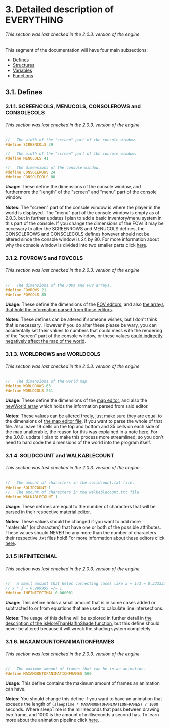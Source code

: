# 3. Detailed description of EVERYTHING
###### This section was last checked in the 2.0.3. version of the engine
This segment of the documentation will have four main subsections:
* [Defines](#31-defines)
* [Structures](3.2._Structures.md/#32-structures)
* [Variables](3.3._Variables_in_the_main_.cpp_file.md/#33-variables-in-the-main-cpp-file)
* [Functions](3.4._Functions_and_3.4.1._input.h.md/#34-functions)

## 3.1. Defines
### 3.1.1. SCREENCOLS, MENUCOLS, CONSOLEROWS and CONSOLECOLS
###### This section was last checked in the 2.0.3. version of the engine
```cpp
//   The width of the "screen" part of the console window.
#define SCREENCOLS 39

//   The width of the "screen" part of the console window.
#define MENUCOLS 41

//   The dimensions of the console window.
#define CONSOLEROWS 24
#define CONSOLECOLS 80
```
**Usage:** These define the dimensions of the console window, and furthermore the "length" of the "screen" and "menu" part of the console window.

**Notes:** The "screen" part of the console window is where the player in the world is displayed. The "menu" part of the console window is empty as of 2.0.3. but in further updates I plan to add a basic inventory/menu system in this part of the console.  If you change the dimensions of the FOVs it may be necessary to alter the SCREENROWS and MENUCOLS defines, the CONSOLEROWS and CONSOLECOLS defines however should not be altered since the console window is 24 by 80. For more information about why the console window is divided into two smaller parts click [here](2.2._How_to_use_the_editors,_and_other_further_details.md/#2212-the-whys-of-the-fov-editors-and-the-explanation-of-the-newscreen-and-newmenu-arrays).

### 3.1.2. FOVROWS and FOVCOLS
###### This section was last checked in the 2.0.3. version of the engine
```cpp
//   The dimensions of the FOVs and FOV arrays.
#define FOVROWS 21
#define FOVCOLS 35
```
**Usage:** These define the dimensions of the [FOV editors](../../FOVs), and also [the arrays that hold the information parsed from those editors](3.3._Variables_in_the_main_.cpp_file.md/#3316-fov-arrays).

**Notes:** These defines can be altered if someone wishes, but I don't think that is necessary. However if you do alter these please be wary, you can accidentally set their values to numbers that could mess with the rendering of the "screen" part of the console window, or these values [could indirectly negatively affect the map of the world](2.2._How_to_use_the_editors,_and_other_further_details.md/#2231-how-to-use-the-map-editor).

### 3.1.3. WORLDROWS and WORLDCOLS
###### This section was last checked in the 2.0.3. version of the engine
```cpp
//   The dimensions of the world map.
#define WORLDROWS 63
#define WORLDCOLS 231
```
**Usage:** These define the dimensions of the [map editor](../../maps/world.txt), and also the [newWorld array](3.3._Variables_in_the_main_.cpp_file.md/#3320-newworld) which holds the information parsed from said editor.

**Notes:** These values can be altered freely, just make sure they are equal to the dimensions of [the map editor file](../../maps/world.txt), if you want to parse the whole of that file. Also leave 19 cells on the top and bottom and 35 cells on each side of the map unalterable, the reason for this was explained in a note [here](2.2._How_to_use_the_editors,_and_other_further_details.md/#2231-how-to-use-the-map-editor). For the 3.0.0. update I plan to make this process more streamlined, so you don't need to hard code the dimensions of the world into the program itself.

### 3.1.4. SOLIDCOUNT and WALKABLECOUNT
###### This section was last checked in the 2.0.3. version of the engine
```cpp
//   The amount of characters in the solidcount.txt file.
#define SOLIDCOUNT 1
//   The amount of characters in the walkablecount.txt file.
#define WALKABLECOUNT 1
```
**Usage:** These defines are equal to the number of characters that will be parsed in their respective material editor.

**Notes:** These values should be changed if you want to add more "materials" (or characters) that have one or both of the possible attributes. These values should NEVER be any more than the number of characters their respective .txt files hold! For more information about these editors click [here](2.2._How_to_use_the_editors,_and_other_further_details.md/#222-how-to-use-the-material-editors).

### 3.1.5 INFINITECIMAL

###### This section was last checked in the 2.0.3. version of the engine

```cpp
//   A small amount that helps correcting cases like x = 1/3 = 0.333333 then
// x * 3 = 0.999999 =/= 1. 
#define INFINITECIMAL 0.000001
```

**Usage:**  This define holds a small amount that is in some cases added or subtracted to or from equations that are used to calculate line intersections.

**Notes:**  The usage of this define will be explored in further detail in [the description of the isMoreThanHalfInShade function](3.4.5._shadowFunctions.h.md/#34510-ismorethanhalfinshade), but this define should never be altered because it will wreck the shading system completely.

### 3.1.6. MAXAMOUNTOFANIMATIONFRAMES

###### This section was last checked in the 2.0.3. version of the engine

```cpp
//   The maximum amount of frames that can be in an animation.
#define MAXAMOUNTOFANIMATIONFRAMES 500
```

**Usage:** This define contains the maximum amount of frames an animation can have. 

**Notes:** You should change this define if you want to have an animation that exceeds the length of `(sleepTime * MAXAMOUNTOFANIMATIONFRAMES) / 1000` seconds. Where sleepTime is the milliseconds that pass between drawing two frame, and 1000 is the amount of milliseconds a second has. To learn more about the animation pipeline click [here](3.2._Structures.md/#327-animation).